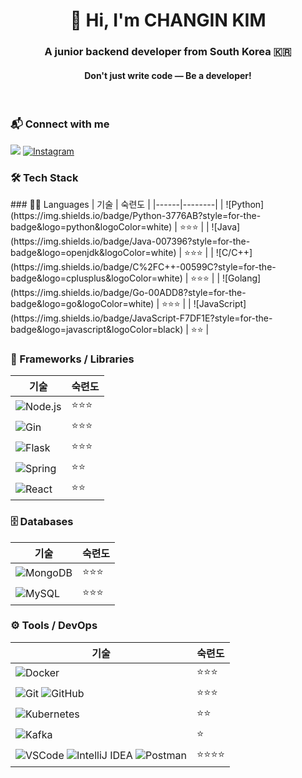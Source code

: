 <h1 align="center">👋 Hi, I'm CHANGIN KIM</h1>
<h3 align="center">A junior backend developer from South Korea 🇰🇷</h3>
<h4 align="center">Don't just write code — Be a developer!</h4>

<br/>

<h3 align="left">📬 Connect with me </h3>
<a href="rosci671233@gmail.com" target="_blank"><img src="https://img.shields.io/badge/Gmail-d14836?style=for-the-badge&logo=Gmail&logoColor=white"/></a>
<a href="https://instagram.com/x_xvwx" target="_blank"><img src="https://img.shields.io/badge/Instagram-E4405F?style=for-the-badge&logo=instagram&logoColor=white" alt="Instagram" /></a>



<h3 align="left">🛠 Tech Stack </h3>
### 🧑‍💻 Languages
| 기술 | 숙련도 |
|------|--------|
| ![Python](https://img.shields.io/badge/Python-3776AB?style=for-the-badge&logo=python&logoColor=white) | ⭐⭐⭐ |
| ![Java](https://img.shields.io/badge/Java-007396?style=for-the-badge&logo=openjdk&logoColor=white) | ⭐⭐⭐ |
| ![C/C++](https://img.shields.io/badge/C%2FC++-00599C?style=for-the-badge&logo=cplusplus&logoColor=white) | ⭐⭐⭐ |
| ![Golang](https://img.shields.io/badge/Go-00ADD8?style=for-the-badge&logo=go&logoColor=white) | ⭐⭐⭐ |
| ![JavaScript](https://img.shields.io/badge/JavaScript-F7DF1E?style=for-the-badge&logo=javascript&logoColor=black) | ⭐⭐ |


### 🧱 Frameworks / Libraries
| 기술 | 숙련도 |
|------|--------|
| ![Node.js](https://img.shields.io/badge/Node.js-339933?style=for-the-badge&logo=nodedotjs&logoColor=white) | ⭐⭐⭐ |
| ![Gin](https://img.shields.io/badge/Gin-00B386?style=for-the-badge&logo=go&logoColor=white) | ⭐⭐⭐ |
| ![Flask](https://img.shields.io/badge/Flask-000000?style=for-the-badge&logo=flask&logoColor=white) | ⭐⭐⭐ |
| ![Spring](https://img.shields.io/badge/Spring-6DB33F?style=for-the-badge&logo=spring&logoColor=white) | ⭐⭐ |
| ![React](https://img.shields.io/badge/React-61DAFB?style=for-the-badge&logo=react&logoColor=black) | ⭐⭐ |

### 🗄️ Databases
| 기술 | 숙련도 |
|------|--------|
| ![MongoDB](https://img.shields.io/badge/MongoDB-47A248?style=for-the-badge&logo=mongodb&logoColor=white) | ⭐⭐⭐ |
| ![MySQL](https://img.shields.io/badge/MySQL-4479A1?style=for-the-badge&logo=mysql&logoColor=white) | ⭐⭐⭐ |

### ⚙️ Tools / DevOps
| 기술 | 숙련도 |
|------|--------|
| ![Docker](https://img.shields.io/badge/Docker-2496ED?style=for-the-badge&logo=docker&logoColor=white) | ⭐⭐⭐ |
| ![Git](https://img.shields.io/badge/Git-F05032?style=for-the-badge&logo=git&logoColor=white) ![GitHub](https://img.shields.io/badge/GitHub-181717?style=for-the-badge&logo=github&logoColor=white) | ⭐⭐⭐ |
| ![Kubernetes](https://img.shields.io/badge/Kubernetes-326CE5?style=for-the-badge&logo=kubernetes&logoColor=white) | ⭐⭐ |
| ![Kafka](https://img.shields.io/badge/Kafka-231F20?style=for-the-badge&logo=apachekafka&logoColor=white) | ⭐ |
| ![VSCode](https://img.shields.io/badge/VSCode-007ACC?style=for-the-badge&logo=visualstudiocode&logoColor=white) ![IntelliJ IDEA](https://img.shields.io/badge/IntelliJ-000000?style=for-the-badge&logo=intellijidea&logoColor=white) ![Postman](https://img.shields.io/badge/Postman-FF6C37?style=for-the-badge&logo=postman&logoColor=white) | ⭐⭐⭐⭐ |

